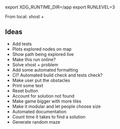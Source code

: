 export XDG_RUNTIME_DIR=/app
export RUNLEVEL=3

From local:
xhost +

## Ideas

- Add tests
- Plots explored nodes on map
- Show path being explored live
- Make this run online?
- Solve xhost + problem
- Add some automated formatting
- CI? Automated build check and tests check?
- Make user put the obstacles
- Print some text
- Reset button
- Account for solution not found
- Make game bigger with more tiles
- Make it modular and let people choose size
- Automated documentation
- Count time it takes to find a solution
- Generate random maze